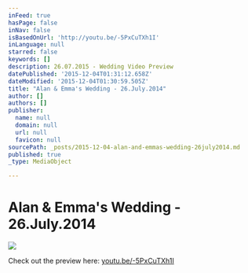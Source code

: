 ```yaml
---
inFeed: true
hasPage: false
inNav: false
isBasedOnUrl: 'http://youtu.be/-5PxCuTXh1I'
inLanguage: null
starred: false
keywords: []
description: 26.07.2015 - Wedding Video Preview
datePublished: '2015-12-04T01:31:12.658Z'
dateModified: '2015-12-04T01:30:59.505Z'
title: "Alan & Emma's Wedding - 26.July.2014"
author: []
authors: []
publisher:
  name: null
  domain: null
  url: null
  favicon: null
sourcePath: _posts/2015-12-04-alan-and-emmas-wedding-26july2014.md
published: true
_type: MediaObject

---
```

# Alan & Emma's Wedding - 26.July.2014
![](https://the-grid-user-content.s3-us-west-2.amazonaws.com/0a4ee65a-c74e-41f3-977c-8e8f79188ea1.jpg)

Check out the preview here: [youtu.be/-5PxCuTXh1I][0]

[0]: http://youtu.be/-5PxCuTXh1I